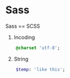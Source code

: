 # Sass

Sass == SCSS

1. Incoding
```Sass
    @charset 'utf-8';
```

2. String
```Sass
    $temp: 'like this';
```
